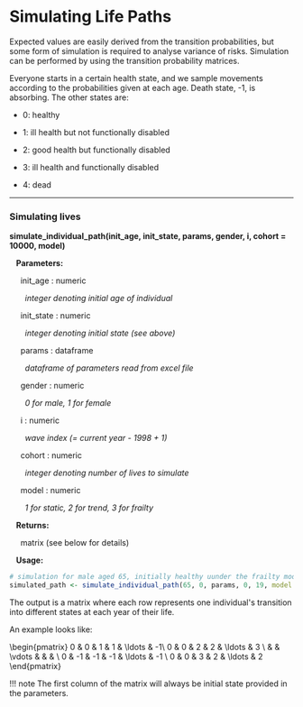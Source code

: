 # Simulating Life Paths

Expected values are easily derived from the transition probabilities, but some form of 
simulation is required to analyse variance of risks. Simulation can be performed by using the
transition probability matrices. 

Everyone starts in a certain health state, and we sample movements according to 
the probabilities given at each age. Death state, -1, is absorbing. The other states are:

* 0: healthy

* 1: ill health but not functionally disabled

* 2: good health but functionally disabled

* 3: ill health and functionally disabled

* 4: dead

---

### Simulating lives

**simulate_individual_path(init_age, init_state, params, gender, i, cohort = 10000, model)**

&nbsp;&nbsp; **Parameters:**

&nbsp;&nbsp;&nbsp;&nbsp; init_age : numeric

&nbsp;&nbsp;&nbsp;&nbsp;&nbsp;&nbsp; *integer denoting initial age of individual*

&nbsp;&nbsp;&nbsp;&nbsp; init_state : numeric

&nbsp;&nbsp;&nbsp;&nbsp;&nbsp;&nbsp; *integer denoting initial state (see above)*

&nbsp;&nbsp;&nbsp;&nbsp; params : dataframe

&nbsp;&nbsp;&nbsp;&nbsp;&nbsp;&nbsp; *dataframe of parameters read from excel file*

&nbsp;&nbsp;&nbsp;&nbsp; gender : numeric

&nbsp;&nbsp;&nbsp;&nbsp;&nbsp;&nbsp; *0 for male, 1 for female*

&nbsp;&nbsp;&nbsp;&nbsp; i : numeric

&nbsp;&nbsp;&nbsp;&nbsp;&nbsp;&nbsp; *wave index (= current year - 1998 + 1)*

&nbsp;&nbsp;&nbsp;&nbsp; cohort : numeric

&nbsp;&nbsp;&nbsp;&nbsp;&nbsp;&nbsp; *integer denoting number of lives to simulate*

&nbsp;&nbsp;&nbsp;&nbsp; model : numeric

&nbsp;&nbsp;&nbsp;&nbsp;&nbsp;&nbsp; *1 for static, 2 for trend, 3 for frailty*

&nbsp;&nbsp; **Returns:**

&nbsp;&nbsp;&nbsp;&nbsp; matrix (see below for details)

&nbsp;&nbsp; **Usage:**

```r
# simulation for male aged 65, initially healthy uunder the frailty model
simulated_path <- simulate_individual_path(65, 0, params, 0, 19, model = 3)
```

The output is a matrix where each row represents one individual's transition into different 
states at each year of their life. 

An example looks like: 

\begin{pmatrix}
0 & 0 & 1 & 1 & \ldots & -1\\
0 & 0 & 2 & 2 & \ldots & 3 \\
 &  &  \vdots & & & \\
0 & -1 & -1 & -1 & \ldots & -1 \\
0 & 0 & 3 & 2 & \ldots & 2
\end{pmatrix}

!!! note
    The first column of the matrix will always be initial state provided in the parameters.